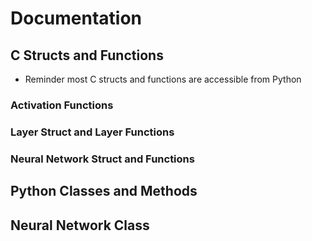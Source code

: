 # Documentation

## C Structs and Functions

- Reminder most C structs and functions are accessible from Python

### Activation Functions

### Layer Struct and Layer Functions

### Neural Network Struct and Functions

## Python Classes and Methods

## Neural Network Class
